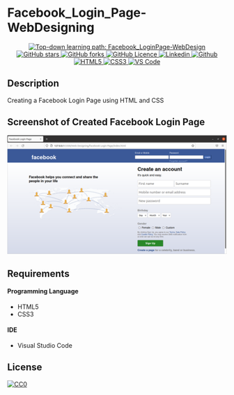 # Facebook_Login_Page-WebDesigning

<p align="center">
  <a href="https://github.com/naseemap47/Facebook_LoginPage-WebDesign/issues">
    <img alt="Top-down learning path: Facebook_LoginPage-WebDesign" src="https://img.shields.io/github/issues/naseemap47/Facebook_LoginPage-WebDesign?color=9cf&style=flat&logo=appveyor">
  </a>
  <a href="https://github.com/naseemap47/Facebook_LoginPage-WebDesign/stargazers">
    <img alt="GitHub stars" src="https://img.shields.io/github/stars/naseemap47/Facebook_LoginPage-WebDesign?color=success&style=flat&logo=appveyor">
  </a>
  <a href="https://github.com/naseemap47/Facebook_LoginPage-WebDesign/network">
    <img alt="GitHub forks" src="https://img.shields.io/github/forks/naseemap47/Facebook_LoginPage-WebDesign?style=flat&logo=Git">
  </a>
  <a href="https://github.com/naseemap47/Facebook_LoginPage-WebDesign/blob/div/LICENSE">
    <img alt="GitHub Licence" src="https://img.shields.io/github/license/naseemap47/Facebook_LoginPage-WebDesign?color=red&style=flat&logo=appveyor">
  </a>
  <a href="https://www.linkedin.com/in/naseem-alassampattil/">
    <img alt="Linkedin" src="https://img.shields.io/badge/Linkedin-blue?logo=linkedin">
  </a>
 <a href="https://github.com/naseemap47">
    <img alt="Github" src="https://img.shields.io/badge/Github-black?logo=github">
 </a>
 <br>
 <a href="https://github.com/naseemap47/Facebook_LoginPage-WebDesign">
    <img alt="HTML5" src="https://img.shields.io/badge/Language-HTML-yellowgreen?color=brightgreen&logo=html5">
  </a>
  <a href="https://github.com/naseemap47/Facebook_LoginPage-WebDesign">
    <img alt="CSS3" src="https://img.shields.io/badge/Language-CSS-yellowgreen?color=brightgreen&logo=css3">
  </a>
  <a href="https://github.com/naseemap47/Facebook_LoginPage-WebDesign">
    <img alt="VS Code" src="https://img.shields.io/badge/IDE-VS Code-yellowgreen?color=brightgreen&logo=visualstudiocode">
  </a>
</p>

## Description
Creating a Facebook Login Page using HTML and CSS

## Screenshot of Created Facebook Login Page
<img src="https://github.com/naseemap47/Facebook_LoginPage-WebDesign/blob/div/Facebook_LoginPage.png">

## Requirements
#### Programming Language
* HTML5
* CSS3
#### IDE
* Visual Studio Code

## License
[![CC0](http://seawisphunter.com/minibuffer/api/MIT-License-transparent.png)](https://github.com/naseemap47/Facebook_LoginPage-WebDesign/blob/div/LICENSE)
